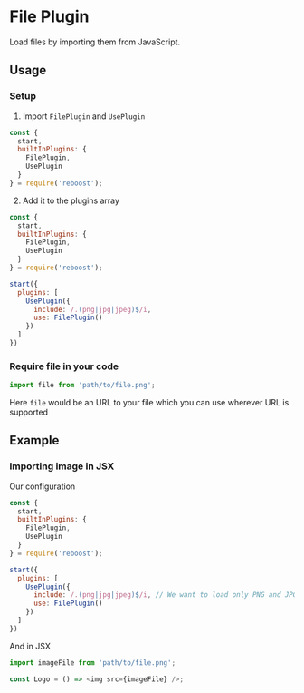 # File Plugin
Load files by importing them from JavaScript.

## Usage
### Setup
1. Import `FilePlugin` and `UsePlugin`
```js
const {
  start,
  builtInPlugins: {
    FilePlugin,
    UsePlugin
  }
} = require('reboost');
```
2. Add it to the plugins array
```js
const {
  start,
  builtInPlugins: {
    FilePlugin,
    UsePlugin
  }
} = require('reboost');

start({
  plugins: [
    UsePlugin({
      include: /.(png|jpg|jpeg)$/i,
      use: FilePlugin()
    })
  ]
})
```
### Require file in your code
```js
import file from 'path/to/file.png';
```
Here `file` would be an URL to your file which you can use wherever
URL is supported

## Example
### Importing image in JSX
Our configuration
```js
const {
  start,
  builtInPlugins: {
    FilePlugin,
    UsePlugin
  }
} = require('reboost');

start({
  plugins: [
    UsePlugin({
      include: /.(png|jpg|jpeg)$/i, // We want to load only PNG and JPG as file
      use: FilePlugin()
    })
  ]
})
```
And in JSX
```js
import imageFile from 'path/to/file.png';

const Logo = () => <img src={imageFile} />;
```
